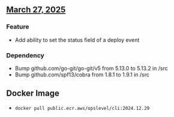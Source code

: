 ## [March 27, 2025](https://github.com/OpsLevel/cli/compare/v2025.1.23...2024.12.29)
### Feature
- Add ability to set the status field of a deploy event
### Dependency
- Bump github.com/go-git/go-git/v5 from 5.13.0 to 5.13.2 in /src
- Bump github.com/spf13/cobra from 1.8.1 to 1.9.1 in /src
## Docker Image

  - `docker pull public.ecr.aws/opslevel/cli:2024.12.29`
